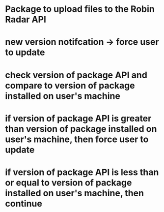 # Package to upload files to the Robin Radar API

# new version notifcation -> force user to update

# check version of package API and compare to version of package installed on user's machine

# if version of package API is greater than version of package installed on user's machine, then force user to update

# if version of package API is less than or equal to version of package installed on user's machine, then continue

